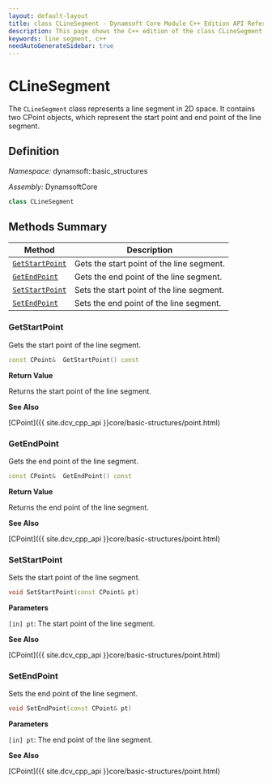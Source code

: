 ```yaml
---
layout: default-layout
title: class CLineSegment - Dynamsoft Core Module C++ Edition API Reference
description: This page shows the C++ edition of the class CLineSegment in Dynamsoft Core Module.
keywords: line segment, c++
needAutoGenerateSidebar: true
---
```


# CLineSegment

The `CLineSegment` class represents a line segment in 2D space. It contains two CPoint objects, which represent the start point and end point of the line segment.

## Definition

*Namespace:* dynamsoft::basic_structures

*Assembly:* DynamsoftCore

```cpp
class CLineSegment 
```

## Methods Summary

| Method                          | Description                                      |
| ------------------------------- | ------------------------------------------------ |
| [`GetStartPoint`](#getstartpoint) | Gets the start point of the line segment. |
| [`GetEndPoint`](#getendpoint) | Gets the end point of the line segment. |
| [`SetStartPoint`](#setstartpoint) | Sets the start point of the line segment. |
| [`SetEndPoint`](#setendpoint) | Sets the end point of the line segment. |

### GetStartPoint

Gets the start point of the line segment.

```cpp
const CPoint&  GetStartPoint() const
```

**Return Value**

Returns the start point of the line segment.

**See Also**

[CPoint]({{ site.dcv_cpp_api }}core/basic-structures/point.html)

### GetEndPoint

Gets the end point of the line segment.

```cpp
const CPoint&  GetEndPoint() const
```

**Return Value**

Returns the end point of the line segment.

**See Also**

[CPoint]({{ site.dcv_cpp_api }}core/basic-structures/point.html)

### SetStartPoint

Sets the start point of the line segment.

```cpp
void SetStartPoint(const CPoint& pt)
```

**Parameters**

`[in] pt`: The start point of the line segment.

**See Also**

[CPoint]({{ site.dcv_cpp_api }}core/basic-structures/point.html)

### SetEndPoint

Sets the end point of the line segment.

```cpp
void SetEndPoint(const CPoint& pt)
```

**Parameters**

`[in] pt`: The end point of the line segment.

**See Also**

[CPoint]({{ site.dcv_cpp_api }}core/basic-structures/point.html)

